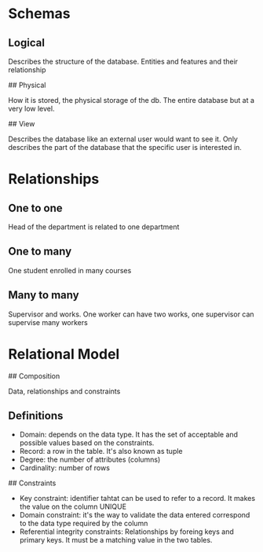 # Schemas

## Logical

Describes the structure of the database. Entities and features and their relationship

## Physical

How it is stored, the physical storage of the db. The entire database but at a very low level.

## View

Describes the database like an external user would want to see it. Only describes the part of the database that the specific user is interested in.

# Relationships

## One to one

Head of the department is related to one department

## One to many

One student enrolled in many courses

## Many to many

Supervisor and works. One worker can have two works, one supervisor can supervise many workers

# Relational Model

## Composition

Data, relationships and constraints

## Definitions

- Domain: depends on the data type. It has the set of acceptable and possible values based on the constraints.
- Record: a row in the table. It's also known as tuple
- Degree: the number of attributes (columns)
- Cardinality: number of rows

## Constraints

- Key constraint: identifier tahtat can be used to refer to a record. It makes the value on the column UNIQUE
- Domain constraint: it's the way to validate the data entered correspond to the data type required by the column
- Referential integrity constraints: Relationships by foreing keys and primary keys. It must be a matching value in the two tables.
